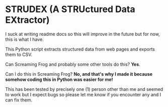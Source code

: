 # STRUDEX (A STRUctured Data EXtractor)

I suck at writing readme docs so this will improve in the future but for now, this is what I have.

This Python script extracts structured data from web pages and exports them to CSV.

Can Screaming Frog and probably some other tools do this? **Yes**.

Can I do this in Screaming Frog? **No, and that's why I made it because somehow coding this in Python was easier for me!**

This has been tested by precisely one (1) person other than me and seemed to work but I expect bugs so please let me know if you encounter any and I can fix them.
